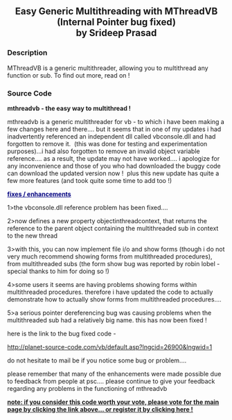 ﻿<div align="center">

## Easy Generic Multithreading with MThreadVB (Internal Pointer bug fixed)<br/>by Srideep Prasad

</div>

### Description

MThreadVB is a generic multithreader, allowing you to multithread any function or sub. To find out more, read on !

### Source Code

<html>
<head>
<meta http-equiv="content-language" content="en-us">
<meta http-equiv="content-type" content="text/html; charset=windows-1252">
<meta name="generator" content="microsoft frontpage 4.0">
<meta name="progid" content="frontpage.editor.document">
<title>important notice</title>
</head>
<body>
<p><b>mthreadvb - the easy way to multithread !</b></p>
<p>mthreadvb is a generic multithreader for vb - to which i have been making a
few changes here and there.... but it seems that in one of my updates i had
inadvertently referenced an independent dll called vbconsole.dll and had
forgotten to remove it.&nbsp; (this was done for testing and experimentation
purposes)...i had also forgotten to remove an invalid object variable
reference.... as a result, the update may not have worked.... i apologize for
any inconvenience and those of you who had downloaded the buggy code can
download the updated version now !&nbsp; plus this new update has quite a few
more features (and took quite some time to add too !)</p>
<p><b><font color="#000080"><u>fixes / enhancements</u></font></b></p>
<p>1&gt;the vbconsole.dll reference problem has been fixed....</p>
<p>2&gt;now defines a new property objectinthreadcontext, that returns the
reference to the parent object containing the multithreaded sub in context to
the new thread</p>
<p>3&gt;with this, you can now implement file i/o and show forms (though i do
not very much recommend showing forms from multithreaded procedures), from multithreaded subs
(the form show bug was reported by robin lobel - special thanks to him for doing
so !)</p>
<p>4&gt;some users it seems are having problems showing forms within
multithreaded procedures. therefore i have updated the code to actually
demonstrate how to actually show forms from multithreaded procedures....</p>
<p>5&gt;a serious pointer dereferencing bug was causing problems when the
multithreaded sub had a relatively big name. this has now been fixed !</p>
<p>here is the link to the bug fixed code -</p>
<p><a href="http://planet-source-code.com/vb/default.asp?lngcid=26900&amp;lngwid=1">http://planet-source-code.com/vb/default.asp?lngcid=26900&amp;lngwid=1</a>&nbsp;
</p>
<p>do not hesitate to mail be if you notice some bug or problem....</p>
<p>please remember that many of the enhancements were made possible due to
feedback from people at psc.... please continue to give your feedback regarding
any problems in the functioning of mthreadvb</p>
<p><b><u>note: if you consider this code worth your vote, please vote for the main
page by clicking the link above... or register it by clicking <a href="http://www.planet-source-code.com/vb/scripts/voting/voteoncoderating.asp?lngwid=1&amp;txtcodeid=26900&amp;optcoderatingvalue=5">here
!</a></u></b></p>
</body>
</html>

